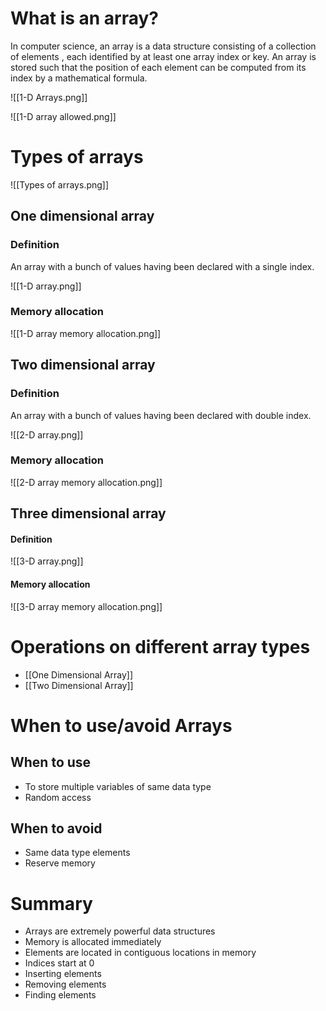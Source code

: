 # What is an array?

In computer science, an array is a data structure consisting of a collection of elements , each
identified by at least one array index or key. An array is stored such that the position of each
element can be computed from its index by a mathematical formula.

![[1-D Arrays.png]]

![[1-D array allowed.png]]
# Types of arrays

![[Types of arrays.png]]

## One dimensional array

### Definition

An array with a bunch of values having been declared with a single index.

![[1-D array.png]]
### Memory allocation

![[1-D array memory allocation.png]]
## Two dimensional array

### Definition

An array with a bunch of values having been declared with double index.

![[2-D array.png]]
### Memory allocation

![[2-D array memory allocation.png]]
## Three dimensional array

#### Definition

![[3-D array.png]]

#### Memory allocation

![[3-D array memory allocation.png]]


# Operations on different array types

- [[One Dimensional Array]]
- [[Two Dimensional Array]]
# When to use/avoid Arrays

## When to use
- To store multiple variables of same data type
- Random access
## When to avoid
- Same data type elements
- Reserve memory


# Summary

- Arrays are extremely powerful data structures
- Memory is allocated immediately 
- Elements are located in contiguous locations in memory 
- Indices start at 0 
- Inserting elements 
- Removing elements
- Finding elements
